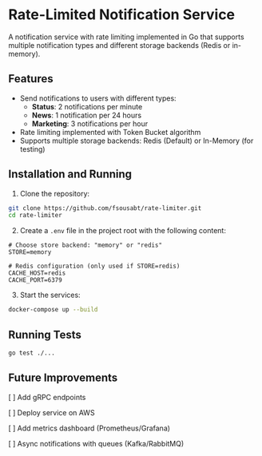 # Rate-Limited Notification Service

A notification service with rate limiting implemented in Go that supports  multiple notification types and different storage backends (Redis or in-memory).

## Features

- Send notifications to users with different types:
  - **Status**: 2 notifications per minute
  - **News**: 1 notification per 24 hours
  - **Marketing**: 3 notifications per hour
- Rate limiting implemented with Token Bucket algorithm
- Supports multiple storage backends: Redis (Default) or In-Memory (for testing)


## Installation and Running

1. Clone the repository:

```bash
git clone https://github.com/fsousabt/rate-limiter.git
cd rate-limiter
```

2. Create a `.env` file in the project root with the following content:

```env
# Choose store backend: "memory" or "redis"
STORE=memory

# Redis configuration (only used if STORE=redis)
CACHE_HOST=redis
CACHE_PORT=6379
```

3. Start the services:

```bash
docker-compose up --build
```

## Running Tests

```bash
go test ./...
```

## Future Improvements

[ ] Add gRPC endpoints

[ ] Deploy service on AWS

[ ] Add metrics dashboard (Prometheus/Grafana)

[ ] Async notifications with queues (Kafka/RabbitMQ)